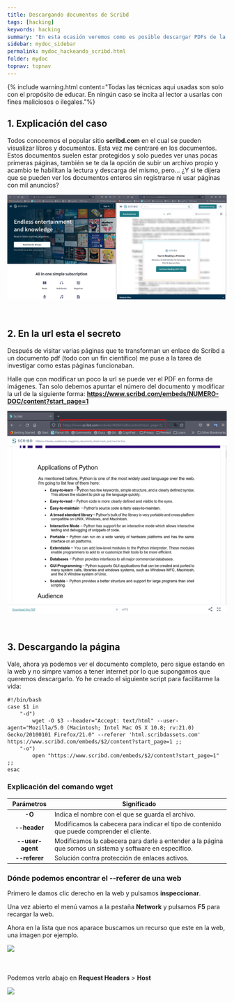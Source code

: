 ```yaml
---
title: Descargando documentos de Scribd
tags: [hacking]
keywords: hacking
summary: "En esta ocasión veremos como es posible descargar PDFs de la web Scribd sin registrarse."
sidebar: mydoc_sidebar
permalink: mydoc_hackeando_scribd.html
folder: mydoc
topnav: topnav
---
```



{% include warning.html content="Todas las técnicas aqui usadas son solo con el propósito de educar. En ningún caso se incita al lector a usarlas con fines maliciosos o ilegales."%}

## 1. Explicación del caso

Todos conocemos el popular sitio **scribd.com** en el cual se pueden visualizar libros y documentos. Esta vez me centraré en los documentos. Estos documentos suelen estar protegidos y solo puedes ver unas pocas primeras páginas, también se te da la opción de subir un archivo propio y acambio te habilitan la lectura y descarga del mismo, pero... ¿Y si te dijera que se pueden ver los documentos enteros sin registrarse ni usar páginas con mil anuncios?

<img src="/images/scribd/scribd1.png"><br/><br/><br/>

## 2. En la url esta el secreto

Después de visitar varias páginas que te transforman un enlace de Scribd a un documento pdf (todo con un fin científico) me puse a la tarea de investigar como estas páginas funcionaban.

Halle que con modificar un poco la url se puede ver el PDF en forma de imágenes. Tan solo debemos apuntar el número del documento y modificar la url de la siguiente forma: **https://www.scribd.com/embeds/NUMERO-DOC/content?start_page=1**

<img src="/images/scribd/scribd2.png"><br/><br/><br/>

## 3. Descargando la página

Vale, ahora ya podemos ver el documento completo, pero sigue estando en la web y no simpre vamos a tener internet por lo que supongamos que queremos descargarlo. Yo he creado el siguiente script para facilitarme la vida:

```shell
#!/bin/bash
case $1 in
    "-d")
        wget -O $3 --header="Accept: text/html" --user-agent="Mozilla/5.0 (Macintosh; Intel Mac OS X 10.8; rv:21.0) Gecko/20100101 Firefox/21.0" --referer 'html.scribdassets.com' https://www.scribd.com/embeds/$2/content?start_page=1 ;;
    "-o")
        open "https://www.scribd.com/embeds/$2/content?start_page=1" ;;
esac
````
### Explicación del comando **wget**

| Parámetros | Significado
|-------|--------
| <center><b>-O</b></center> | Indica el nombre con el que se guarda el archivo.
| <center><b>--header</b></center> | Modificamos la cabecera para indicar el tipo de contenido que puede comprender el cliente.
| <center><b>--user-agent</b></center> | Modificamos la cabecera para darle a entender a la página que somos un sistema y software en específico.
| <center><b>--referer</b></center> | Solución contra protección de enlaces activos.

### Dónde podemos encontrar el **--referer** de una web

Primero le damos clic derecho en la web y pulsamos **inspeccionar**.

Una vez abierto el menú vamos a la pestaña **Network** y pulsamos **F5** para recargar la web.

Ahora en la lista que nos aparace buscamos un recurso que este en la web, una imagen por ejemplo.

<img src="/images/scribd/scribd3.png"><br/><br/><br/>

Podemos verlo abajo en **Request Headers** > **Host**

<img src="/images/scribd/scribd4.png"><br/><br/><br/>